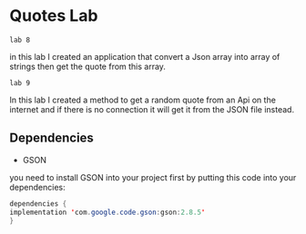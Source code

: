 # Quotes Lab
`lab 8`

in this lab I created an application that convert a Json array into array of strings then get the quote from this array.

`lab 9`

In this lab I created a method to get a random quote from an Api on the internet and if there is no connection it will get it from the JSON file instead.

## Dependencies

* GSON

you need to install GSON into your project first by putting this code into your dependencies:

```java
dependencies {
implementation 'com.google.code.gson:gson:2.8.5'
}
```

